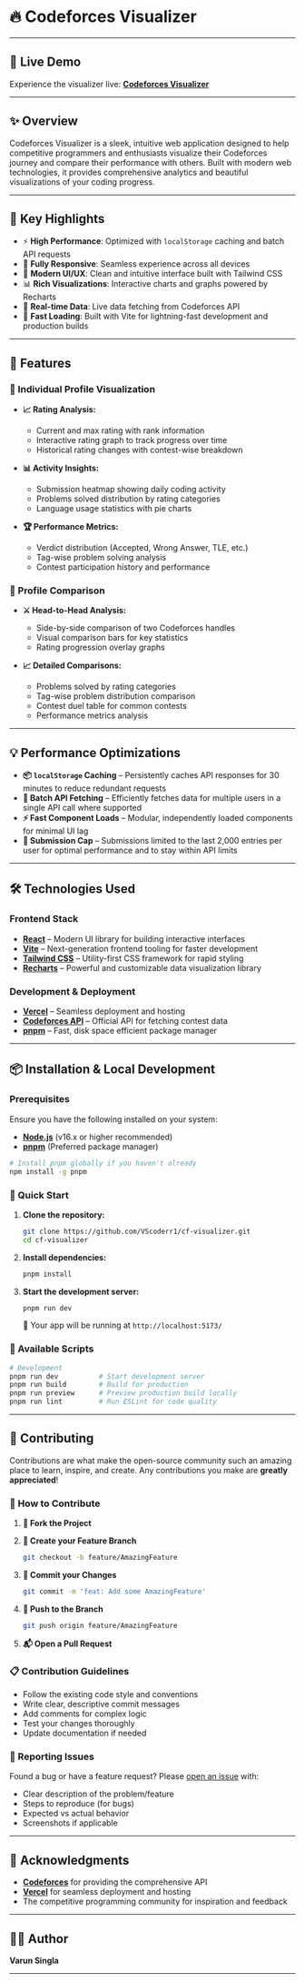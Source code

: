 # 🔥 Codeforces Visualizer

---

## 🚀 Live Demo

Experience the visualizer live: [**Codeforces Visualizer**](https://codeforces-visualizer-git-main-vscoderr1s-projects.vercel.app/)

---

## ✨ Overview

Codeforces Visualizer is a sleek, intuitive web application designed to help competitive programmers and enthusiasts visualize their Codeforces journey and compare their performance with others. Built with modern web technologies, it provides comprehensive analytics and beautiful visualizations of your coding progress.


---

## 🎯 Key Highlights

* ⚡ **High Performance**: Optimized with `localStorage` caching and batch API requests
* 📱 **Fully Responsive**: Seamless experience across all devices
* 🎨 **Modern UI/UX**: Clean and intuitive interface built with Tailwind CSS
* 📊 **Rich Visualizations**: Interactive charts and graphs powered by Recharts
* 🔄 **Real-time Data**: Live data fetching from Codeforces API
* 🚀 **Fast Loading**: Built with Vite for lightning-fast development and production builds

---

## 🌟 Features

### 👤 Individual Profile Visualization

* **📈 Rating Analysis:**

  * Current and max rating with rank information
  * Interactive rating graph to track progress over time
  * Historical rating changes with contest-wise breakdown
* **📊 Activity Insights:**

  * Submission heatmap showing daily coding activity
  * Problems solved distribution by rating categories
  * Language usage statistics with pie charts
* **🏆 Performance Metrics:**

  * Verdict distribution (Accepted, Wrong Answer, TLE, etc.)
  * Tag-wise problem solving analysis
  * Contest participation history and performance

### 👥 Profile Comparison

* **⚔️ Head-to-Head Analysis:**

  * Side-by-side comparison of two Codeforces handles
  * Visual comparison bars for key statistics
  * Rating progression overlay graphs
* **📈 Detailed Comparisons:**

  * Problems solved by rating categories
  * Tag-wise problem distribution comparison
  * Contest duel table for common contests
  * Performance metrics analysis

---

## 💡 Performance Optimizations

* **📦 `localStorage` Caching** – Persistently caches API responses for 30 minutes to reduce redundant requests
* **🧠 Batch API Fetching** – Efficiently fetches data for multiple users in a single API call where supported
* **⚡ Fast Component Loads** – Modular, independently loaded components for minimal UI lag
* **🧪 Submission Cap** – Submissions limited to the last 2,000 entries per user for optimal performance and to stay within API limits

---

## 🛠️ Technologies Used

### Frontend Stack

* **[React](https://react.dev/)** – Modern UI library for building interactive interfaces
* **[Vite](https://vitejs.dev/)** – Next-generation frontend tooling for faster development
* **[Tailwind CSS](https://tailwindcss.com/)** – Utility-first CSS framework for rapid styling
* **[Recharts](https://recharts.org/)** – Powerful and customizable data visualization library

### Development & Deployment

* **[Vercel](https://vercel.com/)** – Seamless deployment and hosting
* **[Codeforces API](https://codeforces.com/api/help)** – Official API for fetching contest data
* **[pnpm](https://pnpm.io/)** – Fast, disk space efficient package manager

---

## 📦 Installation & Local Development

### Prerequisites

Ensure you have the following installed on your system:

* **[Node.js](https://nodejs.org/)** (v16.x or higher recommended)
* **[pnpm](https://pnpm.io/installation)** (Preferred package manager)

```bash
# Install pnpm globally if you haven't already
npm install -g pnpm
```

### 🚀 Quick Start

1. **Clone the repository:**

   ```bash
   git clone https://github.com/VScoderr1/cf-visualizer.git
   cd cf-visualizer
   ```

2. **Install dependencies:**

   ```bash
   pnpm install
   ```

3. **Start the development server:**

   ```bash
   pnpm run dev
   ```

   🎉 Your app will be running at `http://localhost:5173/`

### 📝 Available Scripts

```bash
# Development
pnpm run dev          # Start development server
pnpm run build        # Build for production
pnpm run preview      # Preview production build locally
pnpm run lint         # Run ESLint for code quality
```

---

## 🤝 Contributing

Contributions are what make the open-source community such an amazing place to learn, inspire, and create. Any contributions you make are **greatly appreciated**!

### 🔄 How to Contribute

1. **🍴 Fork the Project**
2. **🌿 Create your Feature Branch**

   ```bash
   git checkout -b feature/AmazingFeature
   ```
3. **💾 Commit your Changes**

   ```bash
   git commit -m 'feat: Add some AmazingFeature'
   ```
4. **🚀 Push to the Branch**

   ```bash
   git push origin feature/AmazingFeature
   ```
5. **📬 Open a Pull Request**

### 📋 Contribution Guidelines

* Follow the existing code style and conventions
* Write clear, descriptive commit messages
* Add comments for complex logic
* Test your changes thoroughly
* Update documentation if needed

### 🐛 Reporting Issues

Found a bug or have a feature request? Please [open an issue](https://github.com/shashank2401/cf-visualizer/issues) with:

* Clear description of the problem/feature
* Steps to reproduce (for bugs)
* Expected vs actual behavior
* Screenshots if applicable

---

## 🙏 Acknowledgments

* **[Codeforces](https://codeforces.com/)** for providing the comprehensive API
* **[Vercel](https://vercel.com/)** for seamless deployment and hosting
* The competitive programming community for inspiration and feedback

---

## 👨‍💻 Author

**Varun Singla**

---

<div align="center">


</div>
